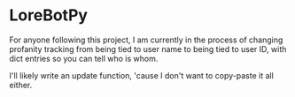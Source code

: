 # LoreBotPy

For anyone following this project, I am currently in the process of changing profanity tracking from being tied to user name to being tied to user ID, with dict entries so you can tell who is whom. 

I'll likely write an update function, 'cause I don't want to copy-paste it all either.
